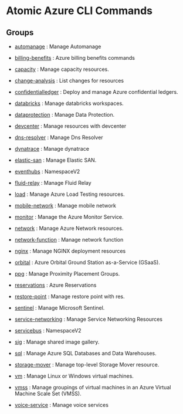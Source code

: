 # Atomic Azure CLI Commands

## Groups

- [automanage](/Commands/automanage/readme.md)
: Manage Automanage

- [billing-benefits](/Commands/billing-benefits/readme.md)
: Azure billing benefits commands

- [capacity](/Commands/capacity/readme.md)
: Manage capacity resources.

- [change-analysis](/Commands/change-analysis/readme.md)
: List changes for resources

- [confidentialledger](/Commands/confidentialledger/readme.md)
: Deploy and manage Azure confidential ledgers.

- [databricks](/Commands/databricks/readme.md)
: Manage databricks workspaces.

- [dataprotection](/Commands/dataprotection/readme.md)
: Manage Data Protection.

- [devcenter](/Commands/devcenter/readme.md)
: Manage resources with devcenter

- [dns-resolver](/Commands/dns-resolver/readme.md)
: Manage Dns Resolver

- [dynatrace](/Commands/dynatrace/readme.md)
: Manage dynatrace

- [elastic-san](/Commands/elastic-san/readme.md)
: Manage Elastic SAN.

- [eventhubs](/Commands/eventhubs/readme.md)
: NamespaceV2

- [fluid-relay](/Commands/fluid-relay/readme.md)
: Manage Fluid Relay

- [load](/Commands/load/readme.md)
: Manage Azure Load Testing resources.

- [mobile-network](/Commands/mobile-network/readme.md)
: Manage mobile network

- [monitor](/Commands/monitor/readme.md)
: Manage the Azure Monitor Service.

- [network](/Commands/network/readme.md)
: Manage Azure Network resources.

- [network-function](/Commands/network-function/readme.md)
: Manage network function

- [nginx](/Commands/nginx/readme.md)
: Manage NGINX deployment resources

- [orbital](/Commands/orbital/readme.md)
: Azure Orbital Ground Station as-a-Service (GSaaS).

- [ppg](/Commands/ppg/readme.md)
: Manage Proximity Placement Groups.

- [reservations](/Commands/reservations/readme.md)
: Azure Reservations

- [restore-point](/Commands/restore-point/readme.md)
: Manage restore point with res.

- [sentinel](/Commands/sentinel/readme.md)
: Manage Microsoft Sentinel.

- [service-networking](/Commands/service-networking/readme.md)
: Manage Service Networking Resources

- [servicebus](/Commands/servicebus/readme.md)
: NamespaceV2

- [sig](/Commands/sig/readme.md)
: Manage shared image gallery.

- [sql](/Commands/sql/readme.md)
: Manage Azure SQL Databases and Data Warehouses.

- [storage-mover](/Commands/storage-mover/readme.md)
: Manage top-level Storage Mover resource.

- [vm](/Commands/vm/readme.md)
: Manage Linux or Windows virtual machines.

- [vmss](/Commands/vmss/readme.md)
: Manage groupings of virtual machines in an Azure Virtual Machine Scale Set (VMSS).

- [voice-service](/Commands/voice-service/readme.md)
: Manage voice services

